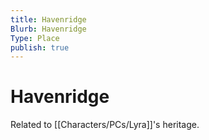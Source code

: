 ```yaml
---
title: Havenridge
Blurb: Havenridge
Type: Place
publish: true
---
```


# Havenridge

Related to [[Characters/PCs/Lyra]]'s heritage. 